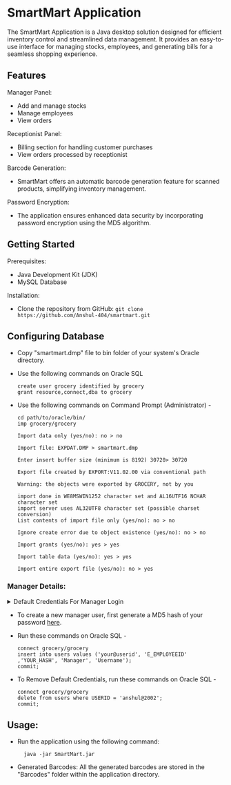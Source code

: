 SmartMart Application
=====================

The SmartMart Application is a Java desktop solution designed for efficient inventory control and streamlined data management. It provides an easy-to-use interface for managing stocks, employees, and generating bills for a seamless shopping experience.

Features
--------
Manager Panel:

  * Add and manage stocks
  * Manage employees
  * View orders

Receptionist Panel:
   * Billing section for handling customer purchases
   * View orders processed by receptionist

Barcode Generation:
   * SmartMart offers an automatic barcode generation feature for scanned products, simplifying inventory management.

Password Encryption:
   * The application ensures enhanced data security by incorporating password encryption using the MD5 algorithm.

Getting Started
---------------

Prerequisites:
   * Java Development Kit (JDK)
   * MySQL Database

Installation:
   * Clone the repository from GitHub:
    ```
    git clone https://github.com/Anshul-404/smartmart.git
    ```

Configuring Database
--------------------

* Copy "smartmart.dmp" file to bin folder of your system's Oracle directory.
    
* Use the following commands on Oracle SQL

    ```
    create user grocery identified by grocery
    grant resource,connect,dba to grocery
    ```

* Use the following commands on Command Prompt (Administrator) -


    ```
    cd path/to/oracle/bin/
    imp grocery/grocery
    
    Import data only (yes/no): no > no
    
    Import file: EXPDAT.DMP > smartmart.dmp
    
    Enter insert buffer size (minimum is 8192) 30720> 30720
    
    Export file created by EXPORT:V11.02.00 via conventional path
    
    Warning: the objects were exported by GROCERY, not by you
    
    import done in WE8MSWIN1252 character set and AL16UTF16 NCHAR character set
    import server uses AL32UTF8 character set (possible charset conversion)
    List contents of import file only (yes/no): no > no
    
    Ignore create error due to object existence (yes/no): no > no
    
    Import grants (yes/no): yes > yes
    
    Import table data (yes/no): yes > yes
    
    Import entire export file (yes/no): no > yes
    ```

### Manager Details: ###


   <details>
      <summary>Default Credentials For Manager Login</summary>
      <p>User ID : anshul@2002</p>
      <p>Password : password</p>
   </details>

* To create a new manager user, first generate a MD5 hash of your password [here](https://codebeautify.org/md5-hash-generator).

* Run these commands on Oracle SQL -

    ```
    connect grocery/grocery
    insert into users values ('your@userid', 'E_EMPLOYEEID' ,'YOUR_HASH', 'Manager', 'Username');
    commit;
    ```

* To Remove Default Credentials, run these commands on Oracle SQL -

    ```
    connect grocery/grocery
    delete from users where USERID = 'anshul@2002';
    commit;
    ```

Usage:
------

* Run the application using the following command:

        java -jar SmartMart.jar

* Generated Barcodes:
    All the generated barcodes are stored in the "Barcodes" folder within the application directory.

